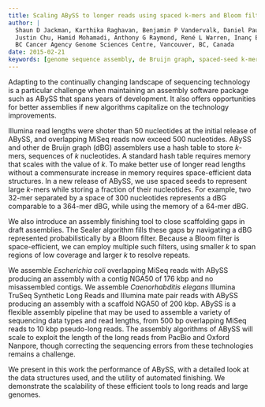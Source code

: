 ```yaml
---
title: Scaling ABySS to longer reads using spaced k-mers and Bloom filters
author: |
  Shaun D Jackman, Karthika Raghavan, Benjamin P Vandervalk, Daniel Paulino,
  Justin Chu, Hamid Mohamadi, Anthony G Raymond, René L Warren, Inanç Birol
  BC Cancer Agency Genome Sciences Centre, Vancouver, BC, Canada
date: 2015-02-21
keywords: [genome sequence assembly, de Bruijn graph, spaced-seed k-mer, Bloom filter]
---
```


Adapting to the continually changing landscape of sequencing technology is a particular challenge when maintaining an assembly software package such as ABySS that spans years of development. It also offers opportunities for better assemblies if new algorithms capitalize on the technology improvements.

Illumina read lengths were shoter than 50 nucleotides at the initial release of ABySS, and overlapping MiSeq reads now exceed 500 nucleotides. ABySS and other de Bruijn graph (dBG) assemblers use a hash table to store *k*-mers, sequences of *k* nucleotides. A standard hash table requires memory that scales with the value of *k*. To make better use of longer read lengths without a commensurate increase in memory requires space-efficient data structures. In a new release of ABySS, we use spaced seeds to represent large *k*-mers while storing a fraction of their nucleotides. For example, two 32-mer separated by a space of 300 nucleotides represents a dBG comparable to a 364-mer dBG, while using the memory of a 64-mer dBG.

We also introduce an assembly finishing tool to close scaffolding gaps in draft assemblies. The Sealer algorithm fills these gaps by navigating a dBG represented probabilistically by a Bloom filter. Because a Bloom filter is space-efficient, we can employ multiple such filters, using smaller *k* to span regions of low coverage and larger *k* to resolve repeats.

We assemble *Escherichia coli* overlapping MiSeq reads with ABySS producing an assembly with a contig NGA50 of 176 kbp and no misassembled contigs. We assemble *Caenorhabditis elegans* Illumina TruSeq Synthetic Long Reads and Illumina mate pair reads with ABySS producing an assembly with a scaffold NGA50 of 200 kbp. ABySS is a flexible assembly pipeline that may be used to assemble a variety of sequencing data types and read lengths, from 500 bp overlapping MiSeq reads to 10 kbp pseudo-long reads. The assembly algorithms of ABySS will scale to exploit the length of the long reads from PacBio and Oxford Nanpore, though correcting the sequencing errors from these technologies remains a challenge.

We present in this work the performance of ABySS, with a detailed look at the data structures used, and the utility of automated finishing. We demonstrate the scalability of these efficient tools to long reads and large genomes.
